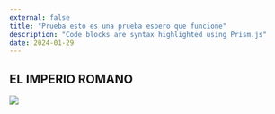 ```yaml
---
external: false
title: "Prueba esto es una prueba espero que funcione"
description: "Code blocks are syntax highlighted using Prism.js"
date: 2024-01-29
---
```



## EL IMPERIO ROMANO



![](/images/descargar.jpg)
